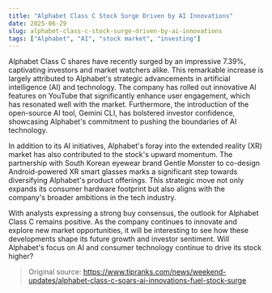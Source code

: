```yaml
---
title: "Alphabet Class C Stock Surge Driven by AI Innovations"
date: 2025-06-29
slug: alphabet-class-c-stock-surge-driven-by-ai-innovations
tags: ["Alphabet", "AI", "stock market", "investing"]
---
```


Alphabet Class C shares have recently surged by an impressive 7.39%, captivating investors and market watchers alike. This remarkable increase is largely attributed to Alphabet's strategic advancements in artificial intelligence (AI) and technology. The company has rolled out innovative AI features on YouTube that significantly enhance user engagement, which has resonated well with the market. Furthermore, the introduction of the open-source AI tool, Gemini CLI, has bolstered investor confidence, showcasing Alphabet's commitment to pushing the boundaries of AI technology.

In addition to its AI initiatives, Alphabet's foray into the extended reality (XR) market has also contributed to the stock's upward momentum. The partnership with South Korean eyewear brand Gentle Monster to co-design Android-powered XR smart glasses marks a significant step towards diversifying Alphabet's product offerings. This strategic move not only expands its consumer hardware footprint but also aligns with the company's broader ambitions in the tech industry.

With analysts expressing a strong buy consensus, the outlook for Alphabet Class C remains positive. As the company continues to innovate and explore new market opportunities, it will be interesting to see how these developments shape its future growth and investor sentiment. Will Alphabet's focus on AI and consumer technology continue to drive its stock higher?

> Original source: https://www.tipranks.com/news/weekend-updates/alphabet-class-c-soars-ai-innovations-fuel-stock-surge